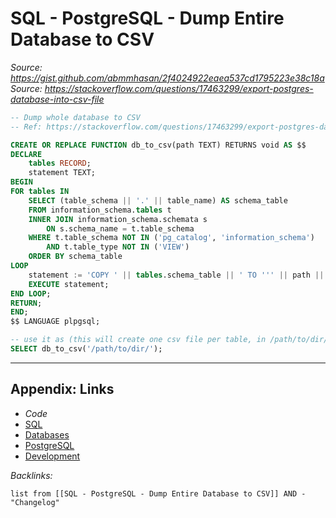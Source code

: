 # SQL - PostgreSQL - Dump Entire Database to CSV

*Source: https://gist.github.com/abmmhasan/2f4024922eaea537cd1795223e38c18a*
*Source: https://stackoverflow.com/questions/17463299/export-postgres-database-into-csv-file*

````SQL
-- Dump whole database to CSV
-- Ref: https://stackoverflow.com/questions/17463299/export-postgres-database-into-csv-file

CREATE OR REPLACE FUNCTION db_to_csv(path TEXT) RETURNS void AS $$
DECLARE
    tables RECORD;
    statement TEXT;
BEGIN
FOR tables IN
    SELECT (table_schema || '.' || table_name) AS schema_table
    FROM information_schema.tables t
    INNER JOIN information_schema.schemata s
        ON s.schema_name = t.table_schema
    WHERE t.table_schema NOT IN ('pg_catalog', 'information_schema')
        AND t.table_type NOT IN ('VIEW')
    ORDER BY schema_table
LOOP
    statement := 'COPY ' || tables.schema_table || ' TO ''' || path || '/' || tables.schema_table || '.csv' ||''' DELIMITER '';'' CSV HEADER';
    EXECUTE statement;
END LOOP;
RETURN;
END;
$$ LANGUAGE plpgsql;

-- use it as (this will create one csv file per table, in /path/to/dir/)
SELECT db_to_csv('/path/to/dir/');
````

---

## Appendix: Links

* *Code*
* [SQL](../../../../3-Resources/Tools/Developer%20Tools/Data%20Stack/Procedural%20Languages/SQL.md)
* [Databases](../../../MOCs/Databases.md)
* [PostgreSQL](../../../../3-Resources/Tools/Developer%20Tools/Data%20Stack/Databases/PostgreSQL.md)
* [Development](../../../MOCs/Development.md)

*Backlinks:*

````dataview
list from [[SQL - PostgreSQL - Dump Entire Database to CSV]] AND -"Changelog"
````
